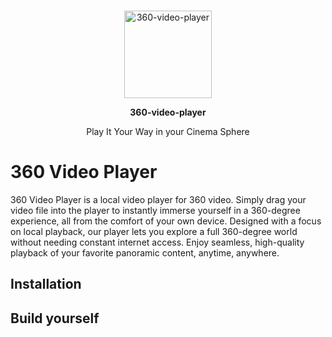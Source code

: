 <div align="center">
	<br>
	  <p><a href="https://github.com/jesucode/360-video-player"><img src="static/logo.svg" width="140" alt="360-video-player" /></a></p>
  <p><b>360-video-player</b></p>
 Play It Your Way in your Cinema Sphere 
</div>

# 360 Video Player 
360 Video Player is a local video player for 360 video. Simply drag your video file into the player to instantly immerse yourself in a 360-degree experience, all from the comfort of your own device. Designed with a focus on local playback, our player lets you explore a full 360-degree world without needing constant internet access. Enjoy seamless, high-quality playback of your favorite panoramic content, anytime, anywhere.


## Installation

## Build yourself
 